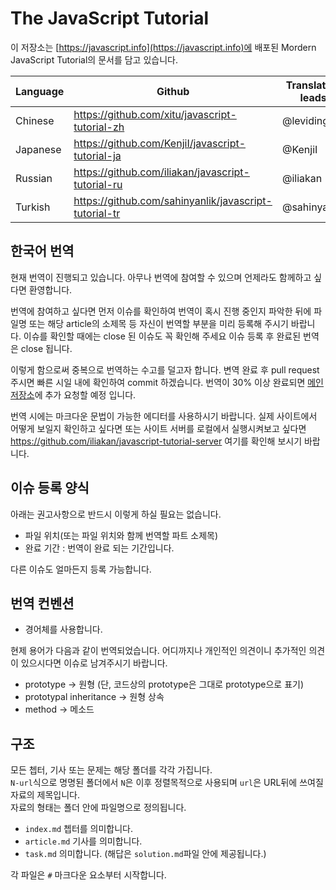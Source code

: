 # The JavaScript Tutorial

이 저장소는 [https://javascript.info](https://javascript.info)에 배포된 Mordern JavaScript Tutorial의 문서를 담고 있습니다. 

| Language | Github | Translation leads | Translated (%) | Published |
|----------|--------|-------------------|-----------------|-----------|
| Chinese | https://github.com/xitu/javascript-tutorial-zh | @leviding | ![](http://translate-hook.javascript.info/stats/zh.svg?1) | - |
| Japanese | https://github.com/KenjiI/javascript-tutorial-ja | @KenjiI | ![](http://translate-hook.javascript.info/stats/ja.svg?1) | - |
| Russian | https://github.com/iliakan/javascript-tutorial-ru | @iliakan | * | https://learn.javascript.ru |
| Turkish | https://github.com/sahinyanlik/javascript-tutorial-tr | @sahinyanlik | ![](http://translate-hook.javascript.info/stats/tr.svg?1) | - |

## 한국어 번역 

현재 번역이 진행되고 있습니다. 아무나 번역에 참여할 수 있으며 언제라도 함께하고 싶다면 환영합니다.

번역에 참여하고 싶다면 먼저 이슈를 확인하여 번역이 혹시 진행 중인지 파악한 뒤에 파일명 또는 해당 article의 소제목 등 자신이 번역할 부분을 미리 등록해 주시기 바랍니다.
이슈를 확인할 때에는 close 된 이슈도 꼭 확인해 주세요 이슈 등록 후 완료된 번역은 close 됩니다.

이렇게 함으로써 중복으로 번역하는 수고를 덜고자 합니다. 변역 완료 후 pull request 주시면 빠른 시일 내에 확인하여 commit 하겠습니다. 번역이 30% 이상 완료되면 [메인 저장소](https://javascript.info)에 추가 요청할 예정 입니다.

번역 시에는 마크다운 문법이 가능한 에디터를 사용하시기 바랍니다. 실제 사이트에서 어떻게 보일지 확인하고 싶다면 또는 사이트 서버를 로컬에서 실행시켜보고 싶다면 <https://github.com/iliakan/javascript-tutorial-server> 여기를 확인해 보시기 바랍니다.

## 이슈 등록 양식

아래는 권고사항으로 반드시 이렇게 하실 필요는 없습니다. 

 - 파일 위치(또는 파일 위치와 함께 번역할 파트 소제목)
 - 완료 기간 : 번역이 완료 되는 기간입니다.
 
다른 이슈도 얼마든지 등록 가능합니다.

## 번역 컨벤션

 - 경어체를 사용합니다.
 
 현제 용어가 다음과 같이 번역되었습니다. 어디까지나 개인적인 의견이니 추가적인 의견이 있으시다면 이슈로 남겨주시기 바랍니다.
 
 - prototype -> 원형 (단, 코드상의 prototype은 그대로 prototype으로 표기)
 - prototypal inheritance -> 원형 상속
 - method -> 메소드
 
## 구조

모든 쳅터, 기사 또는 문제는 해당 폴더를 각각 가집니다.  
`N-url`식으로 명명된 폴더에서 `N`은 이후 정렬목적으로 사용되며 `url`은 URL뒤에 쓰여질 자료의 제목입니다.  
자료의 형태는 폴더 안에 파일명으로 정의됩니다.  

 - `index.md` 쳅터를 의미합니다.
 - `article.md` 기사를 의미합니다.
 - `task.md` 의미합니다. (해답은 `solution.md`파일 안에 제공됩니다.)

각 파일은 `#` 마크다운 요소부터 시작합니다. 
